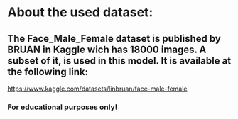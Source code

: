 # About the used dataset:
## The Face_Male_Female dataset is published by BRUAN in Kaggle wich has 18000 images. A subset of it, is used in this model. It is available at the following link:
https://www.kaggle.com/datasets/linbruan/face-male-female
### For educational purposes only!
